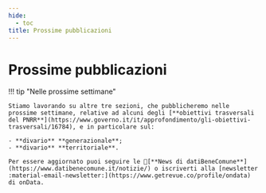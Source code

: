 ```yaml
---
hide:
  - toc
title: Prossime pubblicazioni
---
```


# Prossime pubblicazioni

!!! tip "Nelle prossime settimane"

    Stiamo lavorando su altre tre sezioni, che pubblicheremo nelle prossime settimane, relative ad alcuni degli [**obiettivi trasversali del PNRR**](https://www.governo.it/it/approfondimento/gli-obiettivi-trasversali/16784), e in particolare sul:

    - **divario** **generazionale**;
    - **divario** **territoriale**.

    Per essere aggiornato puoi seguire le 📣[**News di datiBeneComune**](https://www.datibenecomune.it/notizie/) o iscriverti alla [newsletter :material-email-newsletter:](https://www.getrevue.co/profile/ondata) di onData.
